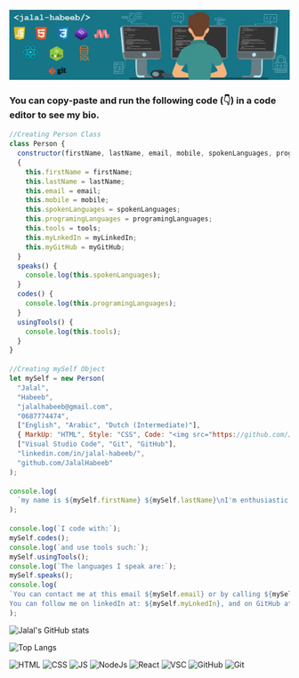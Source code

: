 ![Header](https://github.com/JalalHabeeb/jalalhabeeb/blob/main/githubrepo.jpg "Jalal Habeeb")
### You can copy-paste and run the following code (👇) in a code editor to see my bio.
```js
//Creating Person Class
class Person {
  constructor(firstName, lastName, email, mobile, spokenLanguages, programingLanguages, tools, myLinkedIn, myGitHub);
  {
    this.firstName = firstName;
    this.lastName = lastName;
    this.email = email;
    this.mobile = mobile;
    this.spokenLanguages = spokenLanguages;
    this.programingLanguages = programingLanguages;
    this.tools = tools;
    this.myLnkedIn = myLinkedIn;
    this.myGitHub = myGitHub;
  }
  speaks() {
    console.log(this.spokenLanguages);
  }
  codes() {
    console.log(this.programingLanguages);
  }
  usingTools() {
    console.log(this.tools);
  }
}

//Creating mySelf Object
let mySelf = new Person(
  "Jalal",
  "Habeeb",
  "jalalhabeeb@gmail.com",
  "0687774474",
  ["English", "Arabic", "Dutch (Intermediate)"],
  { MarkUp: "HTML", Style: "CSS", Code: "<img src="https://github.com/JalalHabeeb/jalalhabeeb/blob/main/square-js.svg" width="50" height="50">, React.JS, Node.JS" },
  ["Visual Studio Code", "Git", "GitHub"],
  "linkedin.com/in/jalal-habeeb/",
  "github.com/JalalHabeeb"
);

console.log(
  `my name is ${mySelf.firstName} ${mySelf.lastName}\nI'm enthusiastic and always-learning full-stack web developer. `
);

console.log(`I code with:`);
mySelf.codes();
console.log(`and use tools such:`);
mySelf.usingTools();
console.log(`The languages I speak are:`);
mySelf.speaks();
console.log(
`You can contact me at this email ${mySelf.email} or by calling ${mySelf.mobile}.
You can follow me on linkedIn at: ${mySelf.myLnkedIn}, and on GitHub at: ${mySelf.myGitHub}.`
);
```
![Jalal's GitHub stats](https://github-readme-stats.vercel.app/api?username=jalalhabeeb&show_icons=true&theme=tokyonight&card_width=1209&title_color=ffffff&text_color=32ABDA&icon_color=E44F25&line_height=30&text_bold=true&ring_color=ffd300)

![Top Langs](https://github-readme-stats.vercel.app/api/top-langs/?username=jalalhabeeb&theme=tokyonight&card_width=1209&title_color=ffffff&text_color=32ABDA&line_height=30)

![HTML](https://img.shields.io/badge/MarkUp-HTML-critical?style=plastic&logo=html5) ![CSS](https://img.shields.io/badge/Style-CSS-informational?style=plastic&logo=css3&logoColor=blue) ![JS](https://img.shields.io/badge/Code-JavaScript-yellow?style=plastic&logo=javascript) ![NodeJs](https://img.shields.io/badge/Code-Node.JS-green?style=plastic&logo=nodedotjs) ![React](https://img.shields.io/badge/Code-React-blue?style=plastic&logo=react) ![VSC](https://img.shields.io/badge/Tool-VSCode-blueviolet?style=plastic&logo=visualstudiocode&logoColor=blueviolet) ![GitHub](https://img.shields.io/badge/Tool-GitHub-7a7a7a?style=plastic&logo=github) ![Git](https://img.shields.io/badge/Tool-$git-7a7a7a?style=plastic&logo=git)
